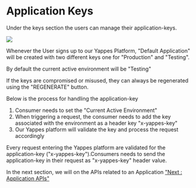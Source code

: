 Application Keys
================

Under the keys section the users can manage their application-keys.

![](../images/dashboard/applications/keys_update_01.png)

Whenever the User signs up to our Yappes Platform, "Default Application"
will be created with two different keys one for "Production" and
"Testing".

By default the current active environment will be "Testing"

If the keys are compromised or misused, they can always be regenerated
using the "REGENERATE" button.

Below is the process for handling the application-key

1.  Consumer needs to set the "Current Active Environment"
2.  When triggering a request, the consumer needs to add the key
    associated with the environment as a header key "x-yappes-key"
3.  Our Yappes platform will validate the key and process the request
    accordingly

Every request entering the Yappes platform are validated for the
application-key ("x-yappes-key").Consumers needs to send the
application-key in their request as "x-yappes-key" header value.

In the next section, we will on the APIs related to an Application
["Next : Application APIs"](appapis)
